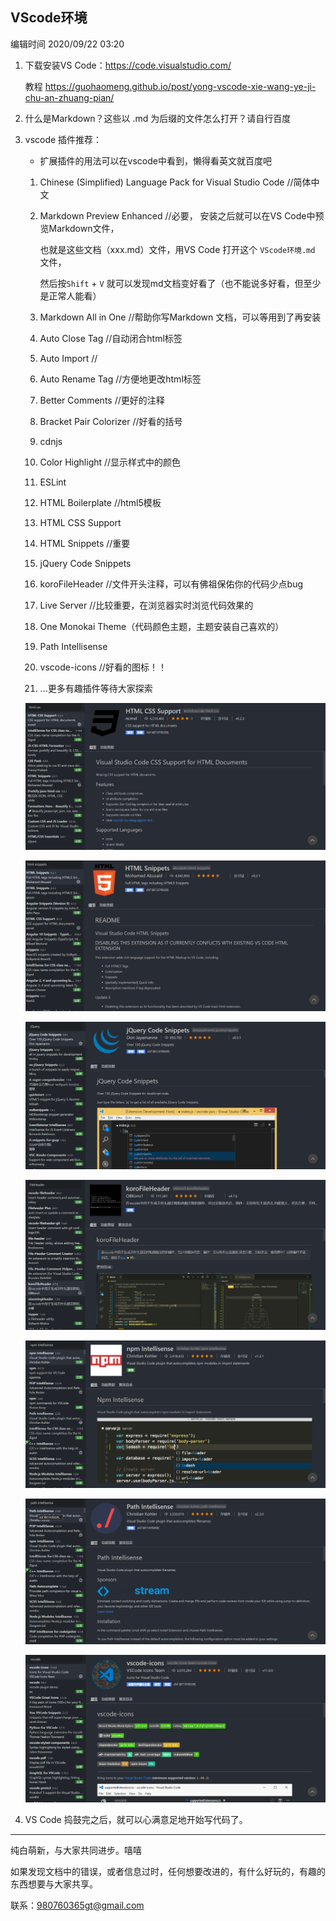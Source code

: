 ## VScode环境

编辑时间 2020/09/22 03:20

1. 下载安装VS Code：https://code.visualstudio.com/

   教程 https://guohaomeng.github.io/post/yong-vscode-xie-wang-ye-ji-chu-an-zhuang-pian/

2. 什么是Markdown？这些以 .md 为后缀的文件怎么打开？请自行百度

3. vscode 插件推荐：

   * 扩展插件的用法可以在vscode中看到，懒得看英文就百度吧
    1. Chinese (Simplified) Language Pack for Visual Studio Code  //简体中文

    2. Markdown Preview Enhanced //必要， 安装之后就可以在VS Code中预览Markdown文件，

       也就是这些文档（xxx.md）文件，用VS Code 打开这个 `VScode环境.md` 文件，

       然后按`Shift` + `V` 就可以发现md文档变好看了（也不能说多好看，但至少是正常人能看）

    3. Markdown All in One //帮助你写Markdown 文档，可以等用到了再安装

    4. Auto Close Tag //自动闭合html标签

    5. Auto Import  //

    6. Auto Rename Tag  //方便地更改html标签

    7. Better Comments  //更好的注释

    8. Bracket Pair Colorizer  //好看的括号

    9. cdnjs 

    10. Color Highlight //显示样式中的颜色

    11. ESLint  

    12. HTML Boilerplate //html5模板

    13. HTML CSS Support 

    14. HTML Snippets //重要

    15. jQuery Code Snippets

    16. koroFileHeader //文件开头注释，可以有佛祖保佑你的代码少点bug

    17. Live Server //比较重要，在浏览器实时浏览代码效果的

    18. One Monokai Theme（代码颜色主题，主题安装自己喜欢的）

    19. Path Intellisense 

    20. vscode-icons //好看的图标！！

    21. ...更多有趣插件等待大家探索


   ![html_css_vscode](.\images\html_css_vscode.png)

   ![html_vscode1](.\images\html_vscode1.png)

   ![jq_vscode](.\images\jq_vscode.png)

   ![koroFileHeader](.\images\koroFileHeader.png)

   ![npm_intellisense](.\images\npm_intellisense.png)

   ![path_intellisense](.\images\path_intellisense.png)

   ![vscode-icon](.\images\vscode-icon.png)

3. VS Code 捣鼓完之后，就可以心满意足地开始写代码了。



******************************************************************************

纯白萌新，与大家共同进步。嘻嘻 

如果发现文档中的错误，或者信息过时，任何想要改进的，有什么好玩的，有趣的东西想要与大家共享。

联系：980760365gt@gmail.com





